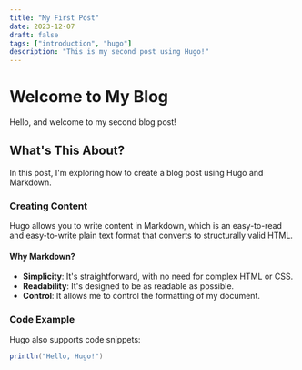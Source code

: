 ```yaml
---
title: "My First Post"
date: 2023-12-07
draft: false
tags: ["introduction", "hugo"]
description: "This is my second post using Hugo!"
---
```


# Welcome to My Blog

Hello, and welcome to my second blog post!

## What's This About?

In this post, I'm exploring how to create a blog post using Hugo and Markdown.

### Creating Content

Hugo allows you to write content in Markdown, which is an easy-to-read and easy-to-write plain text format that converts to structurally valid HTML.

#### Why Markdown?

- **Simplicity**: It's straightforward, with no need for complex HTML or CSS.
- **Readability**: It's designed to be as readable as possible.
- **Control**: It allows me to control the formatting of my document.

### Code Example

Hugo also supports code snippets:

```scala
println("Hello, Hugo!")
